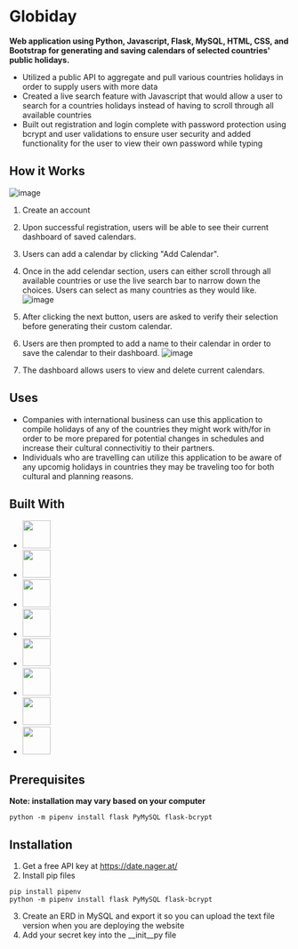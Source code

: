 # Globiday

**Web application using Python, Javascript, Flask, MySQL, HTML, CSS, and Bootstrap for generating and saving calendars of selected countries' public holidays.**
- Utilized a public API to aggregate and pull various countries holidays in order to supply users with more data
- Created a live search feature with Javascript that would allow a user to search for a countries holidays instead of having to scroll through all available countries
- Built out registration and login complete with password protection using bcrypt and user validations to ensure user security and added functionality for the user to view their own password while typing


## How it Works
![image](https://user-images.githubusercontent.com/120056106/231262837-46b675ac-bffb-4a9f-a361-48f677082caa.png)

1. Create an account
2. Upon successful registration, users will be able to see their current dashboard of saved calendars. 
3. Users can add a calendar by clicking "Add Calendar". 
4. Once in the add celendar section, users can either scroll through all available countries or use the live search bar to narrow down the choices. Users can select as many countries as they would like. 
![image](https://user-images.githubusercontent.com/120056106/231263653-88b949d5-0fc0-4d2b-88d3-06629cecbbe2.png)

5. After clicking the next button, users are asked to verify their selection before generating their custom calendar. 
6. Users are then prompted to add a name to their calendar in order to save the calendar to their dashboard. 
![image](https://user-images.githubusercontent.com/120056106/231263924-4e7a7071-943b-45c3-8227-5aa569982ab2.png)

7. The dashboard allows users to view and delete current calendars. 


## Uses
- Companies with international business can use this application to compile holidays of any of the countries they might work with/for in order to be more prepared for potential changes in schedules and increase their cultural connectivitiy to their partners. 
- Individuals who are travelling can utilize this application to be aware of any upcomig holidays in countries they may be traveling too for both cultural and planning reasons. 

## Built With
- <img src="https://user-images.githubusercontent.com/120056106/231264726-663e7600-b328-4ae5-a43d-efa03edf7b42.png" height="50"> 
- <img src="https://user-images.githubusercontent.com/120056106/231264886-f24f325d-3638-43d5-8895-350543d7b80c.png" height="50">
- <img src="https://user-images.githubusercontent.com/120056106/231265045-8e09789b-c822-40f4-98da-359111396e25.png" height="50">
- <img src="https://user-images.githubusercontent.com/120056106/231265498-a40886cd-8f74-4da6-99b5-8f6ed4fae529.png" height="50">
- <img src="https://user-images.githubusercontent.com/120056106/231265596-4a32886f-ec30-406c-b709-17ba8d26dbeb.png" height="50">
- <img src="https://user-images.githubusercontent.com/120056106/231265636-fc6a8b40-28ad-4676-bc65-72d564dcc9cf.png" height="50">
- <img src="https://user-images.githubusercontent.com/120056106/231265779-cb4a0d52-0ee1-41af-abd4-61503bb95748.png" height="50">
- <img src="https://user-images.githubusercontent.com/120056106/231265823-92406174-252e-4430-924c-22f04b260834.png" height="50">


## Prerequisites 
**Note: installation may vary based on your computer**
```
python -m pipenv install flask PyMySQL flask-bcrypt
```

## Installation
1. Get a free API key at https://date.nager.at/
2. Install pip files
```
pip install pipenv
python -m pipenv install flask PyMySQL flask-bcrypt

```
3. Create an ERD in MySQL and export it so you can upload the text file version when you are deploying the website
4. Add your secret key into the __init__py file
